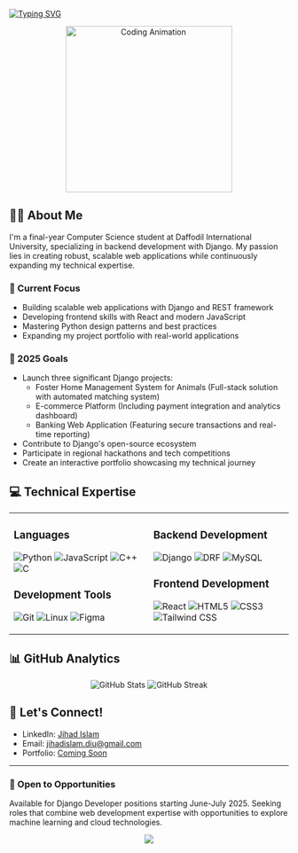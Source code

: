 [![Typing SVG](https://readme-typing-svg.herokuapp.com?font=Inter&weight=600&size=28&duration=4000&pause=1000&color=FFFFFF&width=635&lines=Hi+there!+I%27m+Jihad+Islam+%F0%9F%91%8B;Django+Developer+%7C+CS+Student)](https://git.io/typing-svg)

<div align="center">
  <img src="https://media.giphy.com/media/f3iwJFOVOwuy7K6FFw/giphy.gif" width="300px" alt="Coding Animation">
</div>

## 👨‍💻 About Me

I'm a final-year Computer Science student at Daffodil International University, specializing in backend development with Django. My passion lies in creating robust, scalable web applications while continuously expanding my technical expertise.

### 🔭 Current Focus

- Building scalable web applications with Django and REST framework
- Developing frontend skills with React and modern JavaScript
- Mastering Python design patterns and best practices
- Expanding my project portfolio with real-world applications

### 🎯 2025 Goals

- Launch three significant Django projects:
  - Foster Home Management System for Animals (Full-stack solution with automated matching system)
  - E-commerce Platform (Including payment integration and analytics dashboard)
  - Banking Web Application (Featuring secure transactions and real-time reporting)
- Contribute to Django's open-source ecosystem
- Participate in regional hackathons and tech competitions
- Create an interactive portfolio showcasing my technical journey

## 💻 Technical Expertise

<table>
<tr>
<td width="50%" valign="top">

### Languages
![Python](https://img.shields.io/badge/-Python-3776AB?style=flat-square&logo=python&logoColor=white)
![JavaScript](https://img.shields.io/badge/-JavaScript-F7DF1E?style=flat-square&logo=javascript&logoColor=black)
![C++](https://img.shields.io/badge/-C++-00599C?style=flat-square&logo=c%2B%2B&logoColor=white)
![C](https://img.shields.io/badge/-C-A8B9CC?style=flat-square&logo=c&logoColor=white)

### Development Tools
![Git](https://img.shields.io/badge/-Git-F05032?style=flat-square&logo=git&logoColor=white)
![Linux](https://img.shields.io/badge/-Linux-FCC624?style=flat-square&logo=linux&logoColor=black)
![Figma](https://img.shields.io/badge/-Figma-F24E1E?style=flat-square&logo=figma&logoColor=white)

</td>
<td width="50%" valign="top">

### Backend Development
![Django](https://img.shields.io/badge/-Django-092E20?style=flat-square&logo=django&logoColor=white)
![DRF](https://img.shields.io/badge/-Django_REST_Framework-092E20?style=flat-square&logo=django&logoColor=white)
![MySQL](https://img.shields.io/badge/-MySQL-4479A1?style=flat-square&logo=mysql&logoColor=white)

### Frontend Development
![React](https://img.shields.io/badge/-React-61DAFB?style=flat-square&logo=react&logoColor=black)
![HTML5](https://img.shields.io/badge/-HTML5-E34F26?style=flat-square&logo=html5&logoColor=white)
![CSS3](https://img.shields.io/badge/-CSS3-1572B6?style=flat-square&logo=css3&logoColor=white)
![Tailwind CSS](https://img.shields.io/badge/-Tailwind_CSS-38B2AC?style=flat-square&logo=tailwind-css&logoColor=white)

</td>
</tr>
</table>

## 📊 GitHub Analytics

<div align="center">
  <img src="https://github-readme-stats.vercel.app/api?username=jihad-islam&show_icons=true&theme=tokyonight" alt="GitHub Stats" />
  <img src="https://github-readme-streak-stats.herokuapp.com/?user=jihad-islam&theme=tokyonight" alt="GitHub Streak" />
</div>

## 🤝 Let's Connect!

- LinkedIn: [Jihad Islam](https://linkedin.com/in/jihad-islam07)
- Email: jihadislam.diu@gmail.com
- Portfolio: [Coming Soon]()

---

### 💼 Open to Opportunities
Available for Django Developer positions starting June-July 2025. Seeking roles that combine web development expertise with opportunities to explore machine learning and cloud technologies.

<div align="center">
    <img src="https://capsule-render.vercel.app/api?type=waving&color=gradient&height=100&width=100%&section=footer"/>
</div>

